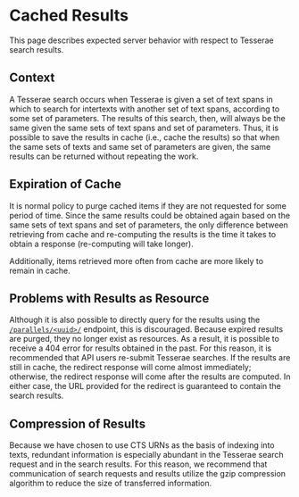 # Cached Results

This page describes expected server behavior with respect to Tesserae search results.

## Context

A Tesserae search occurs when Tesserae is given a set of text spans in which to search for intertexts with another set of text spans, according to some set of parameters.  The results of this search, then, will always be the same given the same sets of text spans and set of parameters.  Thus, it is possible to save the results in cache (i.e., cache the results) so that when the same sets of texts and same set of parameters are given, the same results can be returned without repeating the work.

## Expiration of Cache

It is normal policy to purge cached items if they are not requested for some period of time.  Since the same results could be obtained again based on the same sets of text spans and set of parameters, the only difference between retrieving from cache and re-computing the results is the time it takes to obtain a response (re-computing will take longer).

Additionally, items retrieved more often from cache are more likely to remain in cache.

## Problems with Results as Resource

Although it is also possible to directly query for the results using the [`/parallels/<uuid>/`](../endpoints/parallels-uuid.md) endpoint, this is discouraged.  Because expired results are purged, they no longer exist as resources.  As a result, it is possible to receive a 404 error for results obtained in the past.  For this reason, it is recommended that API users re-submit Tesserae searches.  If the results are still in cache, the redirect response will come almost immediately; otherwise, the redirect response will come after the results are computed.  In either case, the URL provided for the redirect is guaranteed to contain the search results.

## Compression of Results

Because we have chosen to use CTS URNs as the basis of indexing into texts, redundant information is especially abundant in the Tesserae search request and in the search results.  For this reason, we recommend that communication of search requests and results utilize the gzip compression algorithm to reduce the size of transferred information.
